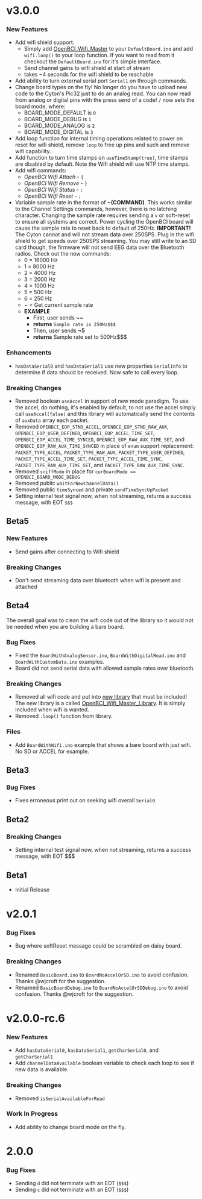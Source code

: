 # v3.0.0

### New Features

* Add wifi shield support.
   * Simply add [OpenBCI_Wifi_Master](https://github.com/OpenBCI/OpenBCI_Wifi_Master_Library) to your `DefaultBoard.ino` and add `wifi.loop()` to your loop function. If you want to read from it checkout the `DefaultBoard.ino` for it's simple interface.
   * Send channel gains to wifi shield at start of stream
   * takes ~4 seconds for the wifi shield to be reachable
* Add ability to turn external serial port `Serial1` on through commands.
* Change board types on the fly! No longer do you have to upload new code to the Cyton's Pic32 just to do an analog read. You can now read from analog or digital pins with the press send of a code! `/` now sets the board mode, where:
   * BOARD_MODE_DEFAULT is `0`
   * BOARD_MODE_DEBUG is `1`
   * BOARD_MODE_ANALOG is `2`
   * BOARD_MODE_DIGITAL is `3`
* Add loop function for internal timing operations related to power on reset for wifi shield, remove `loop` to free up pins and such and remove wifi capability.
* Add function to turn time stamps on `useTimeStamp(true)`, time stamps are disabled by default. Note the Wifi shield will use NTP time stamps.
* Add wifi commands:
   * _OpenBCI Wifi Attach_ - `{`
   * _OpenBCI Wifi Remove_ - `}`
   * _OpenBCI Wifi Status_ - `:`
   * _OpenBCI Wifi Reset_ - `;`
* Variable sample rate in the format of **~(COMMAND)**. This works similar to the Channel Settings commands, however, there is no latching character. Changing the sample rate requires sending a `v` or soft-reset to ensure all systems are correct. Power cycling the OpenBCI board will cause the sample rate to reset back to default of 250Hz. **IMPORTANT!** The Cyton cannot and will not stream data over 250SPS. Plug in the wifi shield to get speeds over 250SPS streaming. You may still write to an SD card though, the firmware will not send EEG data over the Bluetooth radios. Check out the new commands:
   * 0 = 16000 Hz
   * 1 = 8000 Hz
   * 2 = 4000 Hz
   * 3 = 2000 Hz
   * 4 = 1000 Hz
   * 5 = 500 Hz
   * 6 = 250 Hz
   * ~ = Get current sample rate
   * **EXAMPLE**
      * First, user sends **~~**
      * **returns** `Sample rate is 250Hz$$$`
      * Then, user sends **~5**
      * **returns** Sample rate set to 500Hz$$$

### Enhancements

* `hasDataSerial0` and `hasDataSerial1` use new properties `SerialInfo` to determine if data should be received. Now safe to call every loop.

### Breaking Changes

* Removed boolean `useAccel` in support of new mode paradigm. To use the accel, do nothing, it's enabled by default, to not use the accel simply call `useAccel(false)` and this library will automatically send the contents of `auxData` array each packet.
* Removed `OPENBCI_EOP_STND_ACCEL`, `OPENBCI_EOP_STND_RAW_AUX`, `OPENBCI_EOP_USER_DEFINED`, `OPENBCI_EOP_ACCEL_TIME_SET`, `OPENBCI_EOP_ACCEL_TIME_SYNCED`, `OPENBCI_EOP_RAW_AUX_TIME_SET`, and `OPENBCI_EOP_RAW_AUX_TIME_SYNCED` in place of `enum` support replacement: `PACKET_TYPE_ACCEL`, `PACKET_TYPE_RAW_AUX`, `PACKET_TYPE_USER_DEFINED`, `PACKET_TYPE_ACCEL_TIME_SET`, `PACKET_TYPE_ACCEL_TIME_SYNC`, `PACKET_TYPE_RAW_AUX_TIME_SET`, and `PACKET_TYPE_RAW_AUX_TIME_SYNC`.
* Removed `sniffMode` in place for `curBoardMode == OPENBCI_BOARD_MODE_DEBUG`
* Removed public `waitForNewChannelData()`
* Removed public `timeSynced` and private `sendTimeSyncUpPacket`
* Setting internal test signal now, when not streaming, returns a success message, with EOT `$$$`

## Beta5

### New Features

* Send gains after connecting to Wifi shield

### Breaking Changes

* Don't send streaming data over bluetooth when wifi is present and attached

## Beta4

The overall goal was to clean the wifi code out of the library so it would not be needed when you are building a bare board.

### Bug Fixes

* Fixed the `BoardWithAnalogSensor.ino`, `BoardWithDigitalRead.ino` and `BoardWithCustomData.ino` examples.
* Board did not send serial data with allowed sample rates over bluetooth.

### Breaking Changes

* Removed all wifi code and put into [new library](https://github.com/OpenBCI/OpenBCI_Wifi_Master_Library) that must be included! The new library is a called [OpenBCI_Wifi_Master_Library](https://github.com/OpenBCI/OpenBCI_Wifi_Master_Library). It is simply included when wifi is wanted.
* Removed `.loop()` function from library.

### Files

* Add `BoardWithWifi.ino` example that shows a bare board with just wifi. No SD or ACCEL for example.

## Beta3

### Bug Fixes

* Fixes erroneous print out on seeking wifi overall `Serial0`.

## Beta2

### Breaking Changes

* Setting internal test signal now, when not streaming, returns a success message, with EOT $$$

## Beta1

* Initial Release

# v2.0.1

### Bug Fixes
* Bug where softReset message could be scrambled on daisy board.

### Breaking Changes
* Renamed `BasicBoard.ino` to `BoardNoAccelOrSD.ino` to avoid confusion. Thanks @wjcroft for the suggestion.
* Renamed `BasicBoardDebug.ino` to `BoardNoAccelOrSDDebug.ino` to avoid confusion. Thanks @wjcroft for the suggestion.

# v2.0.0-rc.6

### New Features

* Add `hasDataSerial0`, `hasDataSerial1`, `getCharSerial0`, and `getCharSerial1`
* Add `channelDataAvailable` boolean variable to check each loop to see if new data is available.

### Breaking Changes

* Removed `isSerialAvailableForRead`

### Work In Progress

* Add ability to change board mode on the fly.

# 2.0.0

### Bug Fixes

* Sending `d` did not terminate with an EOT (`$$$`)
* Sending `c` did not terminate with an EOT (`$$$`)
